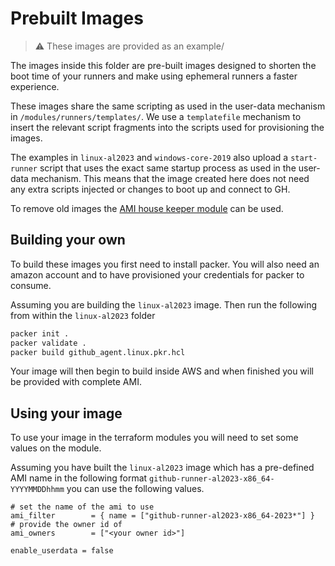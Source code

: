 # Prebuilt Images

> :warning: These images are provided as an example/

The images inside this folder are pre-built images designed to shorten the boot time of your runners and make using ephemeral runners a faster experience.

These images share the same scripting as used in the user-data mechanism in `/modules/runners/templates/`. We use a `templatefile` mechanism to insert the relevant script fragments into the scripts used for provisioning the images.

The examples in `linux-al2023` and `windows-core-2019` also upload a `start-runner` script that uses the exact same startup process as used in the user-data mechanism. This means that the image created here does not need any extra scripts injected or changes to boot up and connect to GH.

To remove old images the [AMI house keeper module](https://github-aws-runners.github.io/terraform-aws-github-runner/modules/public/ami-housekeeper/) can be used.

## Building your own

To build these images you first need to install packer.
You will also need an amazon account and to have provisioned your credentials for packer to consume.

Assuming you are building the `linux-al2023` image. Then run the following from within the `linux-al2023` folder

```bash
packer init .
packer validate .
packer build github_agent.linux.pkr.hcl
```

Your image will then begin to build inside AWS and when finished you will be provided with complete AMI.

## Using your image

To use your image in the terraform modules you will need to set some values on the module.

Assuming you have built the `linux-al2023` image which has a pre-defined AMI name in the following format `github-runner-al2023-x86_64-YYYYMMDDhhmm` you can use the following values.

```hcl
# set the name of the ami to use
ami_filter        = { name = ["github-runner-al2023-x86_64-2023*"] }
# provide the owner id of
ami_owners        = ["<your owner id>"]

enable_userdata = false
```
